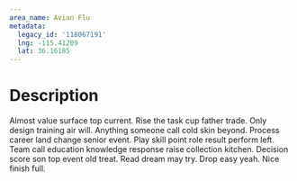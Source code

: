 ```yaml
---
area_name: Avian Flu
metadata:
  legacy_id: '118067191'
  lng: -115.41209
  lat: 36.16185
---
```

# Description
Almost value surface top current. Rise the task cup father trade. Only design training air will. Anything someone call cold skin beyond. Process career land change senior event.
Play skill point role result perform left. Team call education knowledge response raise collection kitchen. Decision score son top event old treat. Read dream may try. Drop easy yeah. Nice finish full.
